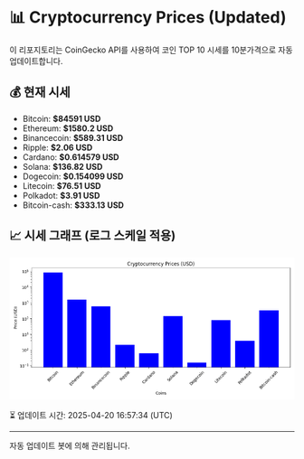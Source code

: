 
# 📊 Cryptocurrency Prices (Updated)

이 리포지토리는 CoinGecko API를 사용하여 코인 TOP 10 시세를 10분가격으로 자동 업데이트합니다.

## 💰 현재 시세
- Bitcoin: **$84591 USD**
- Ethereum: **$1580.2 USD**
- Binancecoin: **$589.31 USD**
- Ripple: **$2.06 USD**
- Cardano: **$0.614579 USD**
- Solana: **$136.82 USD**
- Dogecoin: **$0.154099 USD**
- Litecoin: **$76.51 USD**
- Polkadot: **$3.91 USD**
- Bitcoin-cash: **$333.13 USD**

## 📈 시세 그래프 (로그 스케일 적용)
![Crypto Prices](crypto_prices.png)

⏳ 업데이트 시간: 2025-04-20 16:57:34 (UTC)

---
자동 업데이트 봇에 의해 관리됩니다.
